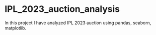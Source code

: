 # IPL_2023_auction_analysis
In this project I have analyzed IPL 2023 auction using pandas, seaborn, matplotlib.
